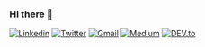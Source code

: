 ### Hi there 👋

<!--
**chirumallaa/chirumallaa** is a ✨ _special_ ✨ repository because its `README.md` (this file) appears on your GitHub profile.

Here are some ideas to get you started:

- 🔭 I’m currently working on product innovation
- 🌱 I’m currently learning ...
- 👯 I’m looking to collaborate on ...
- 🤔 I’m looking for help with ...
- 💬 Ask me about ...
- 📫 How to reach me: ...
- 😄 Pronouns: ...
- ⚡ Fun fact: ...
-->








<a href="https://www.linkedin.com/in/chirumallaa/" target="_blank"><img src="https://img.shields.io/badge/-danianepg-blue?style=flat-square&logo=Linkedin&logoColor=white" alt="Linkedin"></a> <a href="https://twitter.com/danianepg" target="_blank"><img src="https://img.shields.io/badge/-@danianepg-1ca0f1?style=flat-square&labelColor=1ca0f1&logo=twitter&logoColor=white" alt="Twitter"></a> <a href="mailto:chirumallaa@gmail.com" target="_blank"><img src="https://img.shields.io/badge/-danianepg@gmail.com-c14438?style=flat-square&logo=Gmail&logoColor=white" alt="Gmail"></a> <a href="https://medium.com/@danianepg/" target="_blank"><img src="https://img.shields.io/badge/-@danianepg-03a57a?style=flat-square&labelColor=000000&logo=Medium" alt="Medium"></a> <a href="https://dev.to/danianepg/" target="_blank"><img src="https://img.shields.io/badge/danianepg-%230A0A0A.svg?&style=flat-square&logo=DEV.to&logoColor=white" alt="DEV.to"></a>
